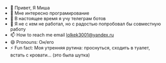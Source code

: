 - 👋 Привет, Я Миша
- 👀 Мне интересно програмирование
- 🌱 В настоящее время я учу телеграм ботов
- 💞️ Я не с кем не работал, но с радостью попробовал бы совместную работу
- 📫 How to reach me email lolkek3001@yandex.ru
- 😄 Pronouns: Он/его
- ⚡ Fun fact: Моя утренняя рутина: проснуться, сходить в туалет, встать с кровати... (это была шутка)

<!---
MihailBot/MihailBot is a ✨ special ✨ repository because its `README.md` (this file) appears on your GitHub profile.
You can click the Preview link to take a look at your changes.
--->

